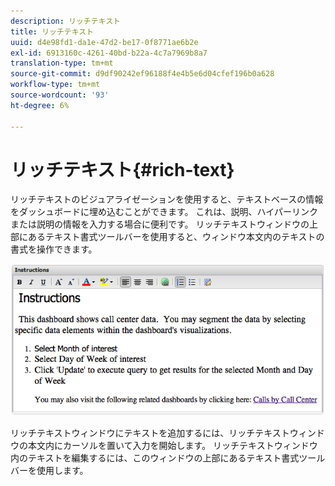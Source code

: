 ```yaml
---
description: リッチテキスト
title: リッチテキスト
uuid: d4e98fd1-da1e-47d2-be17-0f8771ae6b2e
exl-id: 6913160c-4261-40bd-b22a-4c7a7969b8a7
translation-type: tm+mt
source-git-commit: d9df90242ef96188f4e4b5e6d04cfef196b0a628
workflow-type: tm+mt
source-wordcount: '93'
ht-degree: 6%

---
```


# リッチテキスト{#rich-text}

リッチテキストのビジュアライゼーションを使用すると、テキストベースの情報をダッシュボードに埋め込むことができます。 これは、説明、ハイパーリンクまたは説明の情報を入力する場合に便利です。 リッチテキストウィンドウの上部にあるテキスト書式ツールバーを使用すると、ウィンドウ本文内のテキストの書式を操作できます。

![](assets/rich_text.png)

リッチテキストウィンドウにテキストを追加するには、リッチテキストウィンドウの本文内にカーソルを置いて入力を開始します。 リッチテキストウィンドウ内のテキストを編集するには、このウィンドウの上部にあるテキスト書式ツールバーを使用します。
